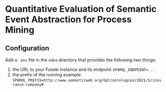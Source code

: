 # Quantitative Evaluation of Semantic Event Abstraction for Process Mining


## Configuration
Add a `.env` file in the `odea` directory that provides the following two things:
1. the URL to your Fuseki instance and its endpoint `SPARQL_ENDPOINT=...`
2. the prefix of the running example: `SPARQL_PREFIX=http://www.semanticweb.org/bpt/ontologies/2021/5/insurance-company#`